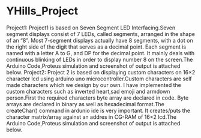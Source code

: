 # YHills_Project
Project1:
Project1 is based on Seven Segment LED Interfacing.Seven segment displays consist of 7 LEDs, called segments, arranged in the shape of an “8”. Most 7-segment displays actually have 8 segments, with a dot on the right side of the digit that serves as a decimal point. Each segment is named with a letter A to G, and DP for the decimal point.
It mainly deals with continuous blinking of LEDs in order to display number 8 on the screen.The Arduino Code,Proteus simulation and screenshot of output is attached below.
Project2:
Project 2 is based on displaying  custom characters on 16×2 character lcd using arduino uno microcontroller.Custom characters are self made characters which we design by our own.
I have implemented the custom characters such as inverted heart,sad emoji and armdown person.First the required characters byte array are declared in code. Byte arrays are declared in binary as well as hexadecimal format.The createChar() command in ardunio ide is very important. It creates/puts the character matrix/array against an addres in CG-RAM of 16×2 lcd.The Arduino Code,Proteus simulation and screenshot of output is attached below.
